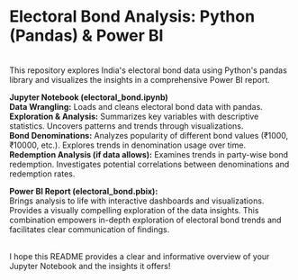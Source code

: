# Electoral Bond Analysis: Python (Pandas) & Power BI

<br>This repository explores India's electoral bond data using Python's pandas library and visualizes the insights in a comprehensive Power BI report.
<br>

**Jupyter Notebook (electoral_bond.ipynb)**
<br>
**Data Wrangling:** Loads and cleans electoral bond data with pandas.
<br>
**Exploration & Analysis:**
Summarizes key variables with descriptive statistics.
Uncovers patterns and trends through visualizations.
<br>
**Bond Denominations:**
Analyzes popularity of different bond values (₹1000, ₹10000, etc.).
Explores trends in denomination usage over time.
<br>
**Redemption Analysis (if data allows):**
Examines trends in party-wise bond redemption.
Investigates potential correlations between denominations and redemption rates.
<br>

**Power BI Report (electoral_bond.pbix):**
<br>
Brings analysis to life with interactive dashboards and visualizations.
Provides a visually compelling exploration of the data insights.
This combination empowers in-depth exploration of electoral bond trends and facilitates clear communication of findings.

<br>
I hope this README provides a clear and informative overview of your Jupyter Notebook and the insights it offers!
